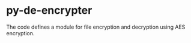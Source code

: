 # py-de-encrypter
The code defines a module for file encryption and decryption using AES encryption.
